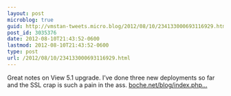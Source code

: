```yaml
---
layout: post
microblog: true
guid: http://vmstan-tweets.micro.blog/2012/08/10/234133000693116929.html
post_id: 3035376
date: 2012-08-10T21:43:52-0600
lastmod: 2012-08-10T21:43:52-0600
type: post
url: /2012/08/10/234133000693116929.html
---
```

Great notes on View 5.1 upgrade. I’ve done three new deployments so far and the SSL crap is such a pain in the ass. <a href="http://www.boche.net/blog/index.php/2012/08/08/view-5-1-upgrade-experience-composer-permissions-and-ssl-oh-my/">boche.net/blog/index.php…</a>
